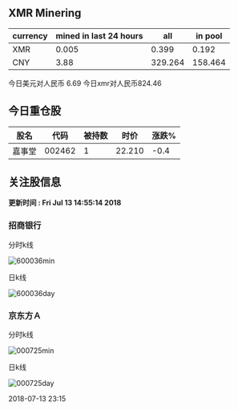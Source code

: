 ## XMR Minering

|currency|mined in last 24 hours|all|in pool|
|---|---|---|---|
|XMR|0.005|0.399|0.192|
|CNY|3.88|329.264|158.464|

今日美元对人民币 6.69	今日xmr对人民币824.46


## 今日重仓股 

|股名|代码|被持数|时价|涨跌%|
|---|---|---|---|---|
|嘉事堂|002462|1|22.210|-0.4|

## 关注股信息
**更新时间 : Fri Jul 13 14:55:14 2018**
### 招商银行 
分时k线

![600036min](http://image.sinajs.cn/newchart/min/n/sh600036.gif)

日k线

![600036day](http://image.sinajs.cn/newchart/daily/n/sh600036.gif)

### 京东方Ａ 
分时k线

![000725min](http://image.sinajs.cn/newchart/min/n/sz000725.gif)

日k线

![000725day](http://image.sinajs.cn/newchart/daily/n/sz000725.gif)

2018-07-13 23:15